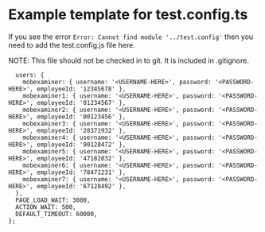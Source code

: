
# Example template for test.config.ts

If you see the error `Error: Cannot find module '../test.config'` then you need to add the test.config.js file here.

NOTE: This file should not be checked in to git. It is included in .gitignore.

```export const TEST_CONFIG = {
  users: {
    mobexaminer: { username: '<USERNAME-HERE>', password: '<PASSWORD-HERE>', employeeId: '12345678' },
    mobexaminer1: { username: '<USERNAME-HERE>', password: '<PASSWORD-HERE>', employeeId: '01234567' },
    mobexaminer2: { username: '<USERNAME-HERE>', password: '<PASSWORD-HERE>', employeeId: '00123456' },
    mobexaminer3: { username: '<USERNAME-HERE>', password: '<PASSWORD-HERE>', employeeId: '28371932' },
    mobexaminer4: { username: '<USERNAME-HERE>', password: '<PASSWORD-HERE>', employeeId: '90128472' },
    mobexaminer5: { username: '<USERNAME-HERE>', password: '<PASSWORD-HERE>', employeeId: '47182032' },
    mobexaminer6: { username: '<USERNAME-HERE>', password: '<PASSWORD-HERE>', employeeId: '78471231' },
    mobexaminer7: { username: '<USERNAME-HERE>', password: '<PASSWORD-HERE>', employeeId: '67128492' },
  },
  PAGE_LOAD_WAIT: 3000,
  ACTION_WAIT: 500,
  DEFAULT_TIMEOUT: 60000,
};
```